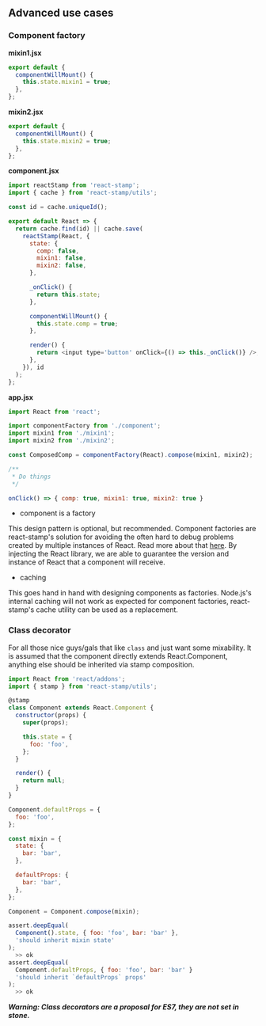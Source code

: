 ## Advanced use cases

### Component factory

__mixin1.jsx__

```js
export default {
  componentWillMount() {
    this.state.mixin1 = true;
  },
};
```

__mixin2.jsx__

```js
export default {
  componentWillMount() {
    this.state.mixin2 = true;
  },
};
```

__component.jsx__

```js
import reactStamp from 'react-stamp';
import { cache } from 'react-stamp/utils';

const id = cache.uniqueId();

export default React => {
  return cache.find(id) || cache.save(
    reactStamp(React, {
      state: {
        comp: false,
        mixin1: false,
        mixin2: false,
      },

      _onClick() {
        return this.state;
      },

      componentWillMount() {
        this.state.comp = true;
      },

      render() {
        return <input type='button' onClick={() => this._onClick()} />;
      },
    }), id
  );
};
```

__app.jsx__

```js
import React from 'react';

import componentFactory from './component';
import mixin1 from './mixin1';
import mixin2 from './mixin2';

const ComposedComp = componentFactory(React).compose(mixin1, mixin2);

/**
 * Do things
 */
```

```js
onClick() => { comp: true, mixin1: true, mixin2: true }
```

* component is a factory

 This design pattern is optional, but recommended. Component factories are react-stamp's solution for avoiding the often hard to debug problems created by multiple instances of React. Read more about that [here](https://medium.com/@dan_abramov/two-weird-tricks-that-fix-react-7cf9bbdef375). By injecting the React library, we are able to guarantee the version and instance of React that a component will receive.

* caching

 This goes hand in hand with designing components as factories. Node.js's internal caching will not work as expected for component factories, react-stamp's cache utility can be used as a replacement.

### Class decorator

For all those nice guys/gals that like `class` and just want some mixability. It is assumed that the component directly extends React.Component, anything else should be inherited via stamp composition.

```js
import React from 'react/addons';
import { stamp } from 'react-stamp/utils';

@stamp
class Component extends React.Component {
  constructor(props) {
    super(props);

    this.state = {
      foo: 'foo',
    };
  }

  render() {
    return null;
  }
}

Component.defaultProps = {
  foo: 'foo',
};

const mixin = {
  state: {
    bar: 'bar',
  },

  defaultProps: {
    bar: 'bar',
  },
};

Component = Component.compose(mixin);
```

```js
assert.deepEqual(
  Component().state, { foo: 'foo', bar: 'bar' },
  'should inherit mixin state'
);
  >> ok
assert.deepEqual(
  Component.defaultProps, { foo: 'foo', bar: 'bar' }
  'should inherit `defaultProps` props'
);
  >> ok
```

__*Warning: Class decorators are a proposal for ES7, they are not set in stone.*__

